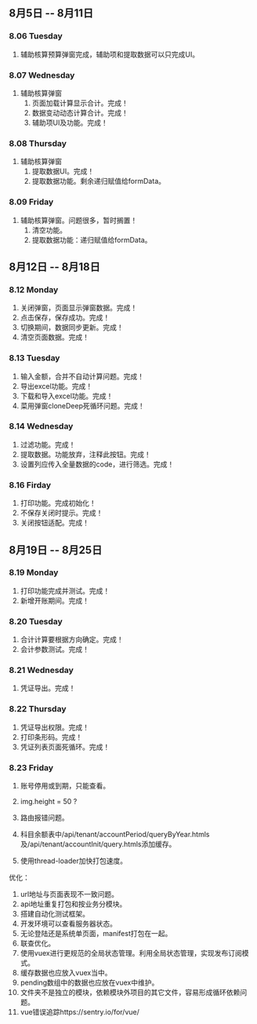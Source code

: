 ## 8月5日 -- 8月11日

### 8.06 Tuesday
1. 辅助核算预算弹窗完成，辅助项和提取数据可以只完成UI。

### 8.07 Wednesday
1. 辅助核算弹窗
   1. 页面加载计算显示合计。完成！
   2. 数据变动动态计算合计。完成！
   3. 辅助项UI及功能。完成！

### 8.08 Thursday
1. 辅助核算弹窗
   1. 提取数据UI。完成！
   2. 提取数据功能。剩余递归赋值给formData。

### 8.09 Friday
1. 辅助核算弹窗。问题很多，暂时搁置！
   1. 清空功能。
   2. 提取数据功能：递归赋值给formData。

## 8月12日 -- 8月18日

### 8.12 Monday
1. 关闭弹窗，页面显示弹窗数据。完成！
2. 点击保存，保存成功。完成！
3. 切换期间，数据同步更新。完成！
4. 清空页面数据。完成！

### 8.13 Tuesday
1. 输入金额，合并不自动计算问题。完成！
2. 导出excel功能。完成！
3. 下载和导入excel功能。完成！
4. 菜用弹窗cloneDeep死循环问题。完成！

### 8.14 Wednesday
1. 过滤功能。完成！
2. 提取数据。功能放弃，注释此按钮。完成！
3. 设置列应传入全量数据的code，进行筛选。完成！

### 8.16 Firday
1. 打印功能。完成初始化！
2. 不保存关闭时提示。完成！
3. 关闭按钮适配。完成！

## 8月19日 -- 8月25日

### 8.19 Monday
1. 打印功能完成并测试。完成！
2. 新增开账期间。完成！

### 8.20 Tuesday
1. 合计计算要根据方向确定。完成！
2. 会计参数测试。完成！

### 8.21 Wednesday
1. 凭证导出。完成！

### 8.22 Thursday
1. 凭证导出权限。完成！
2. 打印条形码。完成！
3. 凭证列表页面死循环。完成！

### 8.23 Friday
1. 账号停用或到期，只能查看。
2. img.height = 50 ?
3. 路由报错问题。

1. 科目余额表中/api/tenant/accountPeriod/queryByYear.htmls及/api/tenant/accountInit/query.htmls添加缓存。
1. 使用thread-loader加快打包速度。

优化：
1. url地址与页面表现不一致问题。
1. api地址重复打包和按业务分模块。
1. 搭建自动化测试框架。
1. 开发环境可以查看服务器状态。
1. 无论登陆还是系统单页面，manifest打包在一起。
1. 联查优化。
1. 使用vuex进行更规范的全局状态管理。利用全局状态管理，实现发布订阅模式。
1. 缓存数据也应放入vuex当中。
1. pending数组中的数据也应放在vuex中维护。
1. 文件夹不是独立的模块，依赖模块外项目的其它文件，容易形成循环依赖问题。
1. vue错误追踪https://sentry.io/for/vue/
